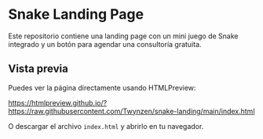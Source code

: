 # Snake Landing Page

Este repositorio contiene una landing page con un mini juego de Snake integrado y un botón para agendar una consultoría gratuita.

## Vista previa

Puedes ver la página directamente usando HTMLPreview:

https://htmlpreview.github.io/?https://raw.githubusercontent.com/Twynzen/snake-landing/main/index.html

O descargar el archivo `index.html` y abrirlo en tu navegador.

